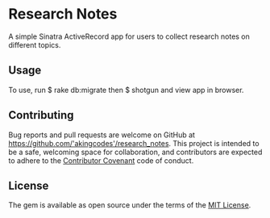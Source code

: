 # Research Notes

A simple Sinatra ActiveRecord app for users to collect research notes on different topics.

## Usage

To use, run 
$ rake db:migrate 
then
$ shotgun 
and view app in browser. 

## Contributing

Bug reports and pull requests are welcome on GitHub at https://github.com/'akingcodes'/research_notes. This project is intended to be a safe, welcoming space for collaboration, and contributors are expected to adhere to the [Contributor Covenant](http://contributor-covenant.org) code of conduct.

## License

The gem is available as open source under the terms of the [MIT License](https://opensource.org/licenses/MIT).